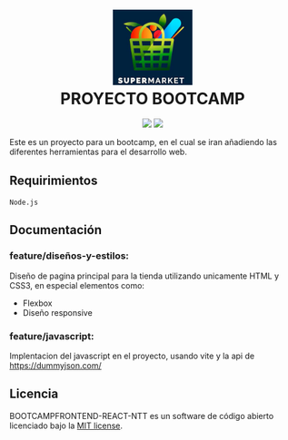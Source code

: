 <h1 align="center">
  <img src="imgs/logotipo.jpg" alt="Super Market" width="140">
  <br>
  PROYECTO BOOTCAMP
  <br>
</h1>

<p align="center">
<img src="https://img.shields.io/badge/stable-0.1.0-blue.svg">
<img src="https://img.shields.io/badge/license-MIT-orange.svg">
</p>

Este es un proyecto para un bootcamp, en el cual se iran añadiendo las diferentes herramientas para el desarrollo web. 

## Requirimientos

    Node.js

## Documentación

### feature/diseños-y-estilos: 

Diseño de pagina principal para la tienda utilizando unicamente HTML y CSS3, en especial elementos como:

- Flexbox
- Diseño responsive

### feature/javascript:

Implentacion del javascript en el proyecto, usando vite y la api de https://dummyjson.com/

## Licencia

BOOTCAMPFRONTEND-REACT-NTT es un software de código abierto licenciado bajo la [MIT license](https://github.com/NikitaIZ/BOOTCAMPFRONTEND-REACT-NTT/blob/feature/dise%C3%B1os-y-estilos/LICENSE.md).